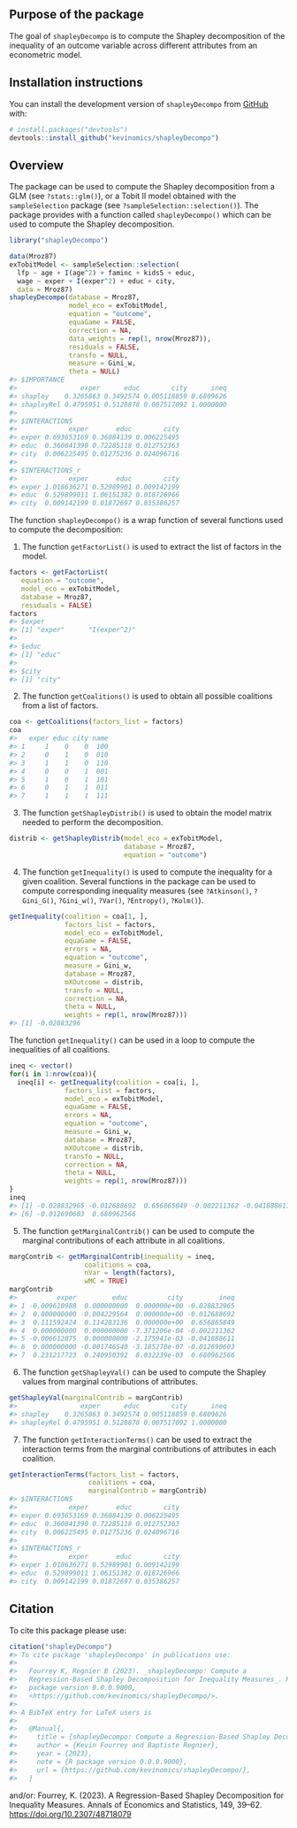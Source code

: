 
<!-- README.md is generated from README.Rmd. Please edit that file -->

## Purpose of the package

The goal of `shapleyDecompo` is to compute the Shapley decomposition of
the inequality of an outcome variable across different attributes from
an econometric model.

## Installation instructions

You can install the development version of `shapleyDecompo` from
[GitHub](https://github.com/kevinomics/shapleyDecompo) with:

``` r
# install.packages("devtools")
devtools::install_github("kevinomics/shapleyDecompo")
```

## Overview

The package can be used to compute the Shapley decomposition from a GLM
(see `?stats::glm()`), or a Tobit II model obtained with the
`sampleSelection` package (see `?sampleSelection::selection()`). The
package provides with a function called `shapleyDecompo()` which can be
used to compute the Shapley decomposition.

``` r
library("shapleyDecompo")
```

``` r
data(Mroz87)
exTobitModel <- sampleSelection::selection(
  lfp ~ age + I(age^2) + faminc + kids5 + educ,
  wage ~ exper + I(exper^2) + educ + city,
  data = Mroz87)
shapleyDecompo(database = Mroz87,
               model_eco = exTobitModel,
               equation = "outcome",
               equaGame = FALSE,
               correction = NA,
               data_weights = rep(1, nrow(Mroz87)),
               residuals = FALSE,
               transfo = NULL,
               measure = Gini_w,
               theta = NULL)
#> $IMPORTANCE
#>                exper      educ        city      ineq
#> shapley    0.3265863 0.3492574 0.005118859 0.6809626
#> shapleyRel 0.4795951 0.5128878 0.007517092 1.0000000
#> 
#> $INTERACTIONS
#>             exper       educ        city
#> exper 0.693653169 0.36084139 0.006225495
#> educ  0.360841390 0.72285118 0.012752363
#> city  0.006225495 0.01275236 0.024096716
#> 
#> $INTERACTIONS_r
#>             exper       educ        city
#> exper 1.018636271 0.52989901 0.009142199
#> educ  0.529899011 1.06151382 0.018726966
#> city  0.009142199 0.01872697 0.035386257
```

The function `shapleyDecompo()` is a wrap function of several functions
used to compute the decomposition:

1.  The function `getFactorList()` is used to extract the list of
    factors in the model.

``` r
factors <- getFactorList(
   equation = "outcome",
   model_eco = exTobitModel,
   database = Mroz87,
   residuals = FALSE)
factors
#> $exper
#> [1] "exper"      "I(exper^2)"
#> 
#> $educ
#> [1] "educ"
#> 
#> $city
#> [1] "city"
```

2.  The function `getCoalitions()` is used to obtain all possible
    coalitions from a list of factors.

``` r
coa <- getCoalitions(factors_list = factors)
coa
#>   exper educ city name
#> 1     1    0    0  100
#> 2     0    1    0  010
#> 3     1    1    0  110
#> 4     0    0    1  001
#> 5     1    0    1  101
#> 6     0    1    1  011
#> 7     1    1    1  111
```

3.  The function `getShapleyDistrib()` is used to obtain the model
    matrix needed to perform the decomposition.

``` r
distrib <- getShapleyDistrib(model_eco = exTobitModel,
                             database = Mroz87,
                             equation = "outcome")
```

4.  The function `getInequality()` is used to compute the inequality for
    a given coalition. Several functions in the package can be used to
    compute corresponding inequality measures (see `?Atkinson()`,
    `?Gini_G()`, `?Gini_w()`, `?Var()`, `?Entropy()`, `?Kolm()`).

``` r
getInequality(coalition = coa[1, ],
              factors_list = factors,
              model_eco = exTobitModel,
              equaGame = FALSE,
              errors = NA,
              equation = "outcome",
              measure = Gini_w,
              database = Mroz87,
              mXOutcome = distrib,
              transfo = NULL,
              correction = NA,
              theta = NULL,
              weights = rep(1, nrow(Mroz87)))
#> [1] -0.02883296
```

The function `getInequality()` can be used in a loop to compute the
inequalities of all coalitions.

``` r
ineq <- vector()
for(i in 1:nrow(coa)){
  ineq[i] <- getInequality(coalition = coa[i, ],
              factors_list = factors,
              model_eco = exTobitModel,
              equaGame = FALSE,
              errors = NA,
              equation = "outcome",
              measure = Gini_w,
              database = Mroz87,
              mXOutcome = distrib,
              transfo = NULL,
              correction = NA,
              theta = NULL,
              weights = rep(1, nrow(Mroz87)))
}
ineq
#> [1] -0.028832965 -0.012688692  0.656865849 -0.002211362 -0.041888611
#> [6] -0.012690603  0.680962566
```

5.  The function `getMarginalContrib()` can be used to compute the
    marginal contributions of each attribute in all coalitions.

``` r
margContrib <- getMarginalContrib(inequality = ineq,
                   coalitions = coa,
                   nVar = length(factors),
                   wMC = TRUE)
margContrib
#>          exper         educ          city         ineq
#> 1 -0.009610988  0.000000000  0.000000e+00 -0.028832965
#> 2  0.000000000 -0.004229564  0.000000e+00 -0.012688692
#> 3  0.111592424  0.114283136  0.000000e+00  0.656865849
#> 4  0.000000000  0.000000000 -7.371206e-04 -0.002211362
#> 5 -0.006612875  0.000000000 -2.175941e-03 -0.041888611
#> 6  0.000000000 -0.001746540 -3.185278e-07 -0.012690603
#> 7  0.231217723  0.240950392  8.032239e-03  0.680962566
```

6.  The function `getShapleyVal()` can be used to compute the Shapley
    values from marginal contributions of attributes.

``` r
getShapleyVal(marginalContrib = margContrib)
#>                exper      educ        city      ineq
#> shapley    0.3265863 0.3492574 0.005118859 0.6809626
#> shapleyRel 0.4795951 0.5128878 0.007517092 1.0000000
```

7.  The function `getInteractionTerms()` can be used to extract the
    interaction terms from the marginal contributions of attributes in
    each coalition.

``` r
getInteractionTerms(factors_list = factors,
                    coalitions = coa,
                    marginalContrib = margContrib)
#> $INTERACTIONS
#>             exper       educ        city
#> exper 0.693653169 0.36084139 0.006225495
#> educ  0.360841390 0.72285118 0.012752363
#> city  0.006225495 0.01275236 0.024096716
#> 
#> $INTERACTIONS_r
#>             exper       educ        city
#> exper 1.018636271 0.52989901 0.009142199
#> educ  0.529899011 1.06151382 0.018726966
#> city  0.009142199 0.01872697 0.035386257
```

## Citation

To cite this package please use:

``` r
citation("shapleyDecompo") 
#> To cite package 'shapleyDecompo' in publications use:
#> 
#>   Fourrey K, Regnier B (2023). _shapleyDecompo: Compute a
#>   Regression-Based Shapley Decomposition for Inequality Measures_. R
#>   package version 0.0.0.9000,
#>   <https://github.com/kevinomics/shapleyDecompo/>.
#> 
#> A BibTeX entry for LaTeX users is
#> 
#>   @Manual{,
#>     title = {shapleyDecompo: Compute a Regression-Based Shapley Decomposition for Inequality Measures},
#>     author = {Kevin Fourrey and Baptiste Regnier},
#>     year = {2023},
#>     note = {R package version 0.0.0.9000},
#>     url = {https://github.com/kevinomics/shapleyDecompo/},
#>   }
```

and/or: Fourrey, K. (2023). A Regression-Based Shapley Decomposition for
Inequality Measures. Annals of Economics and Statistics, 149, 39–62.
<https://doi.org/10.2307/48718079>
